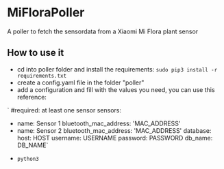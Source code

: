 # MiFloraPoller
A poller to fetch the sensordata from a Xiaomi Mi Flora plant sensor

## How to use it

* cd into poller folder and install the requirements: `sudo pip3 install -r requirements.txt`
* create a config.yaml file in the folder "poller"
* add a configuration and fill with the values you need, you can use this reference:

`
#required: at least one sensor
sensors:
  - name: Sensor 1
    bluetooth_mac_address: 'MAC_ADDRESS'
  - name: Sensor 2
    bluetooth_mac_address: 'MAC_ADDRESS'
database:
  host: HOST
  username: USERNAME
  password: PASSWORD
  db_name: DB_NAME`
  
  * `python3`
